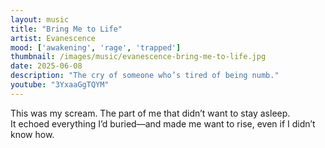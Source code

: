 ```yaml
---
layout: music
title: "Bring Me to Life"
artist: Evanescence
mood: ['awakening', 'rage', 'trapped']
thumbnail: /images/music/evanescence-bring-me-to-life.jpg
date: 2025-06-08
description: "The cry of someone who’s tired of being numb."
youtube: "3YxaaGgTQYM"
---
```


This was my scream. The part of me that didn’t want to stay asleep.  
It echoed everything I’d buried—and made me want to rise, even if I didn’t know how.
